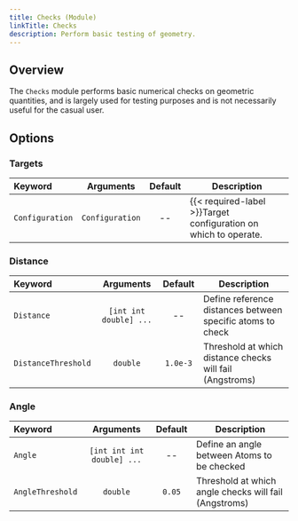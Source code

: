 ```yaml
---
title: Checks (Module)
linkTitle: Checks
description: Perform basic testing of geometry.
---
```


## Overview

The `Checks` module performs basic numerical checks on geometric quantities, and is largely used for testing purposes and is not necessarily useful for the casual user.

## Options

### Targets
|Keyword|Arguments|Default|Description|
|:------|:--:|:-----:|-----------|
|`Configuration`|`Configuration`|--|{{< required-label >}}Target configuration on which to operate.|

### Distance

|Keyword|Arguments|Default|Description|
|:------|:--:|:-----:|-----------|
|`Distance`|`[int int double] ...`|--|Define reference distances between specific atoms to check|
|`DistanceThreshold`|`double`|`1.0e-3`|Threshold at which distance checks will fail (Angstroms)|

### Angle

|Keyword|Arguments|Default|Description|
|:------|:--:|:-----:|-----------|
|`Angle`|`[int int int double] ...`|--|Define an angle between Atoms to be checked|
|`AngleThreshold`|`double`|`0.05`|Threshold at which angle checks will fail (Angstroms)|

